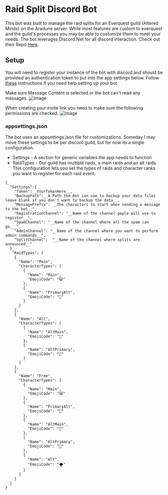# Raid Split Discord Bot
This bot was built to manage the raid splits for an Everquest guild (Altered Minds) on the Aradune server. While most features are custom to everquest and the guild's processes you may be able to customize them to meet your needs. The bot leverages Discord.Net for all discord interaction. Check out their Repo [Here](https://github.com/discord-net/Discord.Net).

## Setup
You will need to register your instance of the bot with discord and should be provided an authentication token to put into the app settings below.  Follow [these](https://discordpy.readthedocs.io/en/stable/discord.html) instructions if you need help setting up your bot.

Make sure Message Content is selected or the bot can't read any messages.
![image](https://user-images.githubusercontent.com/118477422/202597644-ab31d5b5-81b7-4ebe-987e-74a6ab76526e.png)


When creating your invite link you need to make sure the following permissions are checked.
![image](https://user-images.githubusercontent.com/118477422/202589449-483464fe-8c3a-455d-b6a8-9885078a61ec.png)


### appsettings.json
The bot uses an appsettings.json file for customizations. Someday I may move these settings to be per discord guild, but for now its a single configuration. 
* Settings - A section for generic variables the app needs to function
* RaidTypes - Our guild has multiple raids, a main raids and an alt raids. This configuration lets you set the types of raids and character ranks you want to register for each raid event.
```
{
  "Settings":{
    "Token":__YourTokenHere__,
    "BackupPath":__A Path the Bot can use to backup your data files leave blank if you don't want to backup the data__,
    "MessagePrefix": __The characters to start when sending a message to the bot__",
    "RegistrationChannel": "__Name of the channel peple will use to register__",
    "SpamChannel": "__Name of the channel where all the spam can go___",
    "AdminChannel": "__Name of the channel where you want to perform admin commands__",
    "SplitChannel":  "__Name of the channel where splits are announced__"
  }
   "RaidTypes": [
    {
      "Name": "Main",
      "CharacterTypes": [
        {
          "Name": "Main",
          "EmojiCode": "😺"
        },
        {
          "Name": "PrimaryAlt",
          "EmojiCode": "💩"
        }
      ]
    },
    {
      "Name": "Alt",
      "CharacterTypes": [
        {
          "Name": "AltMain",
          "EmojiCode": "🦖"
        },
        {
          "Name": "AltPrimary",
          "EmojiCode": "🍄"
        }
      ]
    },
    {
      "Name": "Free",
      "CharacterTypes": [
        {
          "Name": "Main",
          "EmojiCode": "😺"
        },
        {
          "Name": "PrimaryAlt",
          "EmojiCode": "💩"
        },
        {
          "Name": "AltMain",
          "EmojiCode": "🦖"
        },
        {
          "Name": "AltPrimary",
          "EmojiCode": "🍄"
        },
        {
          "Name": "Alt",
          "EmojiCode": "🌪"
        }
      ]
    }
  ]
}
```

